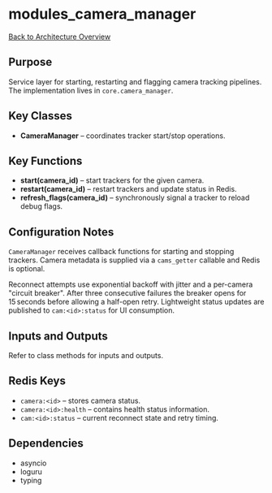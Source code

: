 # modules_camera_manager
[Back to Architecture Overview](../README.md)

## Purpose
Service layer for starting, restarting and flagging camera tracking pipelines.
The implementation lives in ``core.camera_manager``.

## Key Classes
- **CameraManager** – coordinates tracker start/stop operations.

## Key Functions
- **start(camera_id)** – start trackers for the given camera.
- **restart(camera_id)** – restart trackers and update status in Redis.
- **refresh_flags(camera_id)** – synchronously signal a tracker to reload debug flags.

## Configuration Notes
`CameraManager` receives callback functions for starting and stopping trackers.
Camera metadata is supplied via a `cams_getter` callable and Redis is optional.

Reconnect attempts use exponential backoff with jitter and a per-camera
"circuit breaker". After three consecutive failures the breaker opens for
15 seconds before allowing a half-open retry. Lightweight status updates are
published to `cam:<id>:status` for UI consumption.

## Inputs and Outputs
Refer to class methods for inputs and outputs.

## Redis Keys
- `camera:<id>` – stores camera status.
- `camera:<id>:health` – contains health status information.
- `cam:<id>:status` – current reconnect state and retry timing.

## Dependencies
- asyncio
- loguru
- typing
